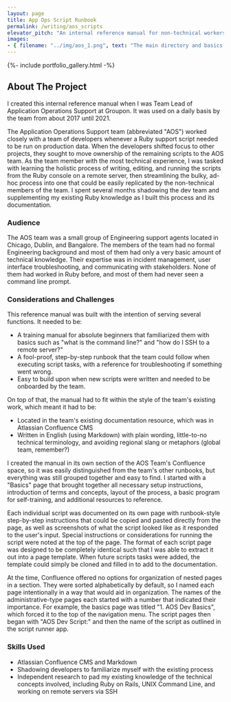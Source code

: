 ```yaml
---
layout: page
title: App Ops Script Runbook
permalink: /writing/aos_scripts
elevator_pitch: "An internal reference manual for non-technical workers to run Ruby"
images:
- { filename: "../img/aos_1.png", text: "The main directory and basics page of the runbook", hero: true}
---
```


{%- include portfolio_gallery.html -%}

## About The Project
I created this internal reference manual when I was Team Lead of Application Operations Support at Groupon. It was used on a daily basis by the team from about 2017 until 2021.

The Application Operations Support team (abbreviated "AOS") worked closely with a team of developers whenever a Ruby support script needed to be run on production data. When the developers shifted focus to other projects, they sought to move ownership of the remaining scripts to the AOS team. As the team member with the most technical experience, I was tasked with learning the holistic process of writing, editing, and running the scripts from the Ruby console on a remote server, then streamlining the bulky, ad-hoc process into one that could be easily replicated by the non-technical members of the team. I spent several months shadowing the dev team and supplementing my existing Ruby knowledge as I built this process and its documentation.

### Audience
The AOS team was a small group of Engineering support agents located in Chicago, Dublin, and Bangalore. The members of the team had no formal Engineering background and most of them had only a very basic amount of technical knowledge. Their expertise was in incident management, user interface troubleshooting, and communicating with stakeholders. None of them had worked in Ruby before, and most of them had never seen a command line prompt.

### Considerations and Challenges
This reference manual was built with the intention of serving several functions. It needed to be:
* A training manual for absolute beginners that familiarized them with basics such as "what is the command line?" and "how do I SSH to a remote server?"
* A fool-proof, step-by-step runbook that the team could follow when executing script tasks, with a reference for troubleshooting if something went wrong.
* Easy to build upon when new scripts were written and needed to be onboarded by the team.

On top of that, the manual had to fit within the style of the team's existing work, which meant it had to be:
* Located in the team's existing documentation resource, which was in Atlassian Confluence CMS
* Written in English (using Markdown) with plain wording, little-to-no technical terminology, and avoiding regional slang or metaphors (global team, remember?)

I created the manual in its own section of the AOS Team's Confluence space, so it was easily distinguished from the team's other runbooks, but everything was still grouped together and easy to find. I started with a "Basics" page that brought together all necessary setup instructions, introduction of terms and concepts, layout of the process, a basic program for self-training, and additional resources to reference.

Each individual script was documented on its own page with runbook-style step-by-step instructions that could be copied and pasted directly from the page, as well as screenshots of what the script looked like as it responded to the user's input. Special instructions or considerations for running the script were noted at the top of the page. The format of each script page was designed to be completely identical such that I was able to extract it out into a page template. When future scripts tasks were added, the template could simply be cloned and filled in to add to the documentation.

At the time, Confluence offered no options for organization of nested pages in a section. They were sorted alphabetically by default, so I named each page intentionally in a way that would aid in organization. The names of the administrative-type pages each started with a number that indicated their importance. For example, the basics page was titled "1. AOS Dev Basics", which forced it to the top of the navigation menu. The script pages then began with "AOS Dev Script:" and then the name of the script as outlined in the script runner app.

### Skills Used
* Atlassian Confluence CMS and Markdown
* Shadowing developers to familiarize myself with the existing process
* Independent research to pad my existing knowledge of the technical concepts involved, including Ruby on Rails, UNIX Command Line, and working on remote servers via SSH
